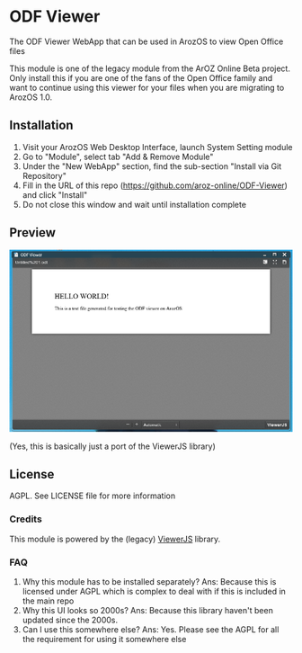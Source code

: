 # ODF Viewer
The ODF Viewer WebApp that can be used in ArozOS to view Open Office files



This module is one of the legacy module from the ArOZ Online Beta project. Only install this if you are one of the fans of the Open Office family and want to continue using this viewer for your files when you are migrating to ArozOS 1.0. 

## Installation

1. Visit your ArozOS Web Desktop Interface, launch System Setting module
2. Go to "Module", select tab "Add & Remove Module"
3. Under the "New WebApp" section, find the sub-section "Install via Git Repository"
4. Fill in the URL of this repo (https://github.com/aroz-online/ODF-Viewer) and click "Install"
5. Do not close this window and wait until installation complete



## Preview

![](preview.png)

(Yes, this is basically just a port of the ViewerJS library)



## License

AGPL. See LICENSE file for more information

### Credits

This module is powered by the (legacy) [ViewerJS](https://viewerjs.org/) library. 

### FAQ

1. Why this module has to be installed separately?
   Ans: Because this is licensed under AGPL which is complex to deal with if this is included in the main repo
2. Why this UI looks so 2000s?
   Ans: Because this library haven't been updated since the 2000s.
3. Can I use this somewhere else?
   Ans: Yes. Please see the AGPL for all the requirement for using it somewhere else